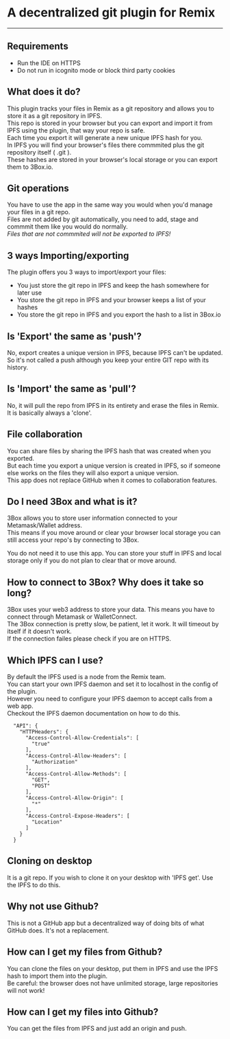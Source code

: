 # A decentralized git plugin for Remix
______________________________________

## Requirements

- Run the IDE on HTTPS
- Do not run in icognito mode or block third party cookies

## What does it do?

This plugin tracks your files in Remix as a git repository and allows you to store it as a git repository in IPFS.<br>
This repo is stored in your browser but you can export and import it from IPFS using the plugin, that way your repo is safe.<br>
Each time you export it will generate a new unique IPFS hash for you.<br>
In IPFS you will find your browser's files there commmited plus the git repository itself ( .git ).<br>
These hashes are stored in your browser's local storage or you can export them to 3Box.io.<br>

## Git operations

You have to use the app in the same way you would when you'd manage your files in a git repo.<br>
Files are not added by git automatically, you need to add, stage and commmit them like you would do normally.<br>
*Files that are not commmited will not be exported to IPFS!*

## 3 ways Importing/exporting

The plugin offers you 3 ways to import/export your files:
- You just store the git repo in IPFS and keep the hash somewhere for later use
- You store the git repo in IPFS and your browser keeps a list of your hashes
- You store the git repo in IPFS and you export the hash to a list in 3Box.io

## Is 'Export' the same as 'push'?

No, export creates a unique version in IPFS, because IPFS can't be updated.<br>So it's not called a push
although you keep your entire GIT repo with its history.

## Is 'Import' the same as 'pull'?

No, it will pull the repo from IPFS in its entirety and erase the files in Remix. It is basically always a 'clone'.


## File collaboration

You can share files by sharing the IPFS hash that was created when you exported.<br>
But each time you export a unique version is created in IPFS, so if someone else works on the files they will also export a unique version.<br>
This app does not replace GitHub when it comes to collaboration features.
## Do I need 3Box and what is it?

3Box allows you to store user information connected to your Metamask/Wallet address.<br>This means if you move around or clear your browser local storage you can still access your repo's by connecting to 3Box.

You do not need it to use this app. You can store your stuff in IPFS and local storage only if you do not plan to clear that or move around.

## How to connect to 3Box? Why does it take so long?

3Box uses your web3 address to store your data. This means you have to connect through Metamask or WalletConnect.<br>
The 3Box connection is pretty slow, be patient, let it work. It will timeout by itself if it doesn't work.<br>
If the connection failes please check if you are on HTTPS.

## Which IPFS can I use?

By default the IPFS used is a node from the Remix team.<br>
You can start your own IPFS daemon and set it to localhost in the config of the plugin.<br>
However you need to configure your IPFS daemon to accept calls from a web app.<br>
Checkout the IPFS daemon documentation on how to do this.<br>

```
  "API": {
    "HTTPHeaders": {
      "Access-Control-Allow-Credentials": [
        "true"
      ],
      "Access-Control-Allow-Headers": [
        "Authorization"
      ],
      "Access-Control-Allow-Methods": [
        "GET",
        "POST"
      ],
      "Access-Control-Allow-Origin": [
        "*"
      ],
      "Access-Control-Expose-Headers": [
        "Location"
      ]
    }
  }
```

## Cloning on desktop

It is a git repo. If you wish to clone it on your desktop with 'IPFS get'. Use the IPFS to do this.

## Why not use Github?

This is not a GitHub app but a decentralized way of doing bits of what GitHub does. It's not a replacement.
## How can I get my files from Github?

You can clone the files on your desktop, put them in IPFS and use the IPFS hash to import them into the plugin.<br>
Be careful: the browser does not have unlimited storage, large repositories will not work!

## How can I get my files into Github?

You can get the files from IPFS and just add an origin and push.<br>





